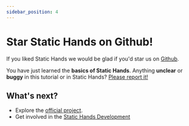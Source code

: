 ```yaml
---
sidebar_position: 4
---
```


# Star Static Hands on Github!

If you liked Static Hands we would be glad if you'd star us on [Github](https://github.com/almogtavor/static-hands).

You have just learned the **basics of Static Hands**.
Anything **unclear** or **buggy** in this tutorial or in Static Hands? [Please report it!](https://github.com/almogtavor/static-hands/issues)

## What's next?

- Explore the [official project](https://github.com/almogtavor/static-hands).
- Get involved in the [Static Hands Development](https://github.com/almogtavor/static-hands)
